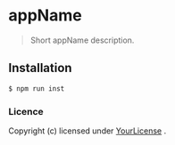 # appName
> Short appName description.

## Installation
```bash
$ npm run inst
```

### Licence
Copyright (c) <year> <name> licensed under [YourLicense](./LICENSE) .
